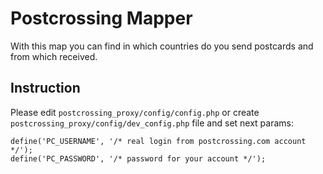 # Postcrossing Mapper

With this map you can find in which countries do you send postcards and from which received.

## Instruction

Please edit `postcrossing_proxy/config/config.php` or create `postcrossing_proxy/config/dev_config.php` file and set next params:

    define('PC_USERNAME', '/* real login from postcrossing.com account */');
    define('PC_PASSWORD', '/* password for your account */');
